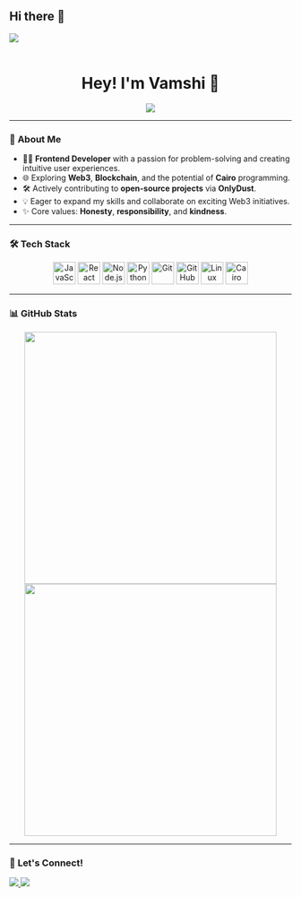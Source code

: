 ## Hi there 👋

<img src="https://user-images.githubusercontent.com/73097560/115834477-dbab4500-a447-11eb-908a-139a6edaec5c.gif"><br><br>

<h1 align="center"><b>Hey! I'm Vamshi 👋</b></h1>

<p align="center">
  <a href="https://github.com/DenverCoder1/readme-typing-svg">
    <img src="https://readme-typing-svg.herokuapp.com?font=Time+New+Roman&color=cyan&size=25&center=true&vCenter=true&width=600&height=100&lines=Frontend+Developer;Web3+Explorer;Open-Source+Contributor;Active+Learner;Cairo+Enthusiast;Always+Learning...">
  </a>
</p>

---

### 🌟 **About Me**
- 👨‍💻 **Frontend Developer** with a passion for problem-solving and creating intuitive user experiences.
- 🌐 Exploring **Web3**, **Blockchain**, and the potential of **Cairo** programming.
- 🛠 Actively contributing to **open-source projects** via **OnlyDust**.
- 💡 Eager to expand my skills and collaborate on exciting Web3 initiatives.
- ✨ Core values: **Honesty**, **responsibility**, and **kindness**.

---

### 🛠 **Tech Stack**
<p align="center">
  <img src="https://cdn.jsdelivr.net/gh/devicons/devicon/icons/javascript/javascript-original.svg" alt="JavaScript" width="40" />
  <img src="https://cdn.jsdelivr.net/gh/devicons/devicon/icons/react/react-original.svg" alt="React" width="40" />
  <img src="https://cdn.jsdelivr.net/gh/devicons/devicon/icons/nodejs/nodejs-original.svg" alt="Node.js" width="40" />
  <img src="https://cdn.jsdelivr.net/gh/devicons/devicon/icons/python/python-original.svg" alt="Python" width="40" />
  <img src="https://cdn.jsdelivr.net/gh/devicons/devicon/icons/git/git-original.svg" alt="Git" width="40" />
  <img src="https://cdn.jsdelivr.net/gh/devicons/devicon/icons/github/github-original.svg" alt="GitHub" width="40" />
  <img src="https://cdn.jsdelivr.net/gh/devicons/devicon/icons/linux/linux-original.svg" alt="Linux" width="40" />
  <img src="https://www.cairo-lang.org/" alt="Cairo" width="40" />
</p>

---

### 📊 **GitHub Stats**
<div align="center">
  <a href="https://github.com/vamsi422/">
    <img src="https://github-readme-stats.vercel.app/api?username=vamsi422&include_all_commits=true&show_icons=true&line_height=20&title_color=7A7ADB&icon_color=2234AE&text_color=D3D3D3&bg_color=0,000000,130F40" width="450" />
  </a>
  <a href="https://git.io/streak-stats">
    <img src="https://streak-stats.demolab.com?user=vamsi422&theme=neon-dark&hide_border=true" width="450" />
  </a>
</div>

---

### 🤝 **Let's Connect!**
<p>
  <a href="https://www.linkedin.com/in/vamshi-krishna-665320182/" target="_blank">
    <img src="https://img.shields.io/badge/LinkedIn-vamshi-%230077B5.svg?style=for-the-badge&logo=linkedin&logoColor=white" />
  </a>
  <a href="mailto:vamshikrishna7942@gmail.com" target="_blank">
    <img src="https://img.shields.io/badge/Email-vamshi-%23EA4335.svg?style=for-the-badge&logo=gmail&logoColor=white" />
  </a>
</p>
